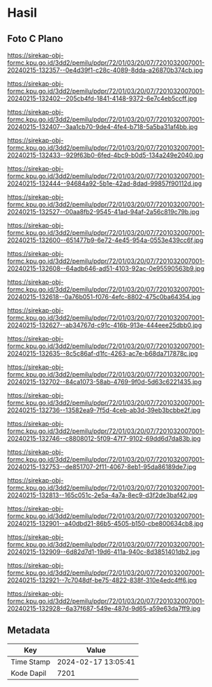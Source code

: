 # Hasil

## Foto C Plano

https://sirekap-obj-formc.kpu.go.id/3dd2/pemilu/pdpr/72/01/03/20/07/7201032007001-20240215-132357--0e4d39f1-c28c-4089-8dda-a26870b374cb.jpg

https://sirekap-obj-formc.kpu.go.id/3dd2/pemilu/pdpr/72/01/03/20/07/7201032007001-20240215-132402--205cb4fd-1841-4148-9372-6e7c4eb5ccff.jpg

https://sirekap-obj-formc.kpu.go.id/3dd2/pemilu/pdpr/72/01/03/20/07/7201032007001-20240215-132407--3aa1cb70-9de4-4fe4-b718-5a5ba31af4bb.jpg

https://sirekap-obj-formc.kpu.go.id/3dd2/pemilu/pdpr/72/01/03/20/07/7201032007001-20240215-132433--929f63b0-6fed-4bc9-b0d5-134a249e2040.jpg

https://sirekap-obj-formc.kpu.go.id/3dd2/pemilu/pdpr/72/01/03/20/07/7201032007001-20240215-132444--94684a92-5b1e-42ad-8dad-99857f90112d.jpg

https://sirekap-obj-formc.kpu.go.id/3dd2/pemilu/pdpr/72/01/03/20/07/7201032007001-20240215-132527--00aa8fb2-9545-41ad-94af-2a56c819c79b.jpg

https://sirekap-obj-formc.kpu.go.id/3dd2/pemilu/pdpr/72/01/03/20/07/7201032007001-20240215-132600--651477b9-6e72-4e45-954a-0553e439cc6f.jpg

https://sirekap-obj-formc.kpu.go.id/3dd2/pemilu/pdpr/72/01/03/20/07/7201032007001-20240215-132608--64adb646-ad51-4103-92ac-0e95590563b9.jpg

https://sirekap-obj-formc.kpu.go.id/3dd2/pemilu/pdpr/72/01/03/20/07/7201032007001-20240215-132618--0a76b051-f076-4efc-8802-475c0ba64354.jpg

https://sirekap-obj-formc.kpu.go.id/3dd2/pemilu/pdpr/72/01/03/20/07/7201032007001-20240215-132627--ab34767d-c91c-416b-913e-444eee25dbb0.jpg

https://sirekap-obj-formc.kpu.go.id/3dd2/pemilu/pdpr/72/01/03/20/07/7201032007001-20240215-132635--8c5c86af-d1fc-4263-ac7e-b68da717878c.jpg

https://sirekap-obj-formc.kpu.go.id/3dd2/pemilu/pdpr/72/01/03/20/07/7201032007001-20240215-132702--84ca1073-58ab-4769-9f0d-5d63c6221435.jpg

https://sirekap-obj-formc.kpu.go.id/3dd2/pemilu/pdpr/72/01/03/20/07/7201032007001-20240215-132736--13582ea9-7f5d-4ceb-ab3d-39eb3bcbbe2f.jpg

https://sirekap-obj-formc.kpu.go.id/3dd2/pemilu/pdpr/72/01/03/20/07/7201032007001-20240215-132746--c8808012-5f09-47f7-9102-69dd6d7da83b.jpg

https://sirekap-obj-formc.kpu.go.id/3dd2/pemilu/pdpr/72/01/03/20/07/7201032007001-20240215-132753--de851707-2f11-4067-8eb1-95da86189de7.jpg

https://sirekap-obj-formc.kpu.go.id/3dd2/pemilu/pdpr/72/01/03/20/07/7201032007001-20240215-132813--165c051c-2e5a-4a7a-8ec9-d3f2de3baf42.jpg

https://sirekap-obj-formc.kpu.go.id/3dd2/pemilu/pdpr/72/01/03/20/07/7201032007001-20240215-132901--a40dbd21-86b5-4505-b150-cbe800634cb8.jpg

https://sirekap-obj-formc.kpu.go.id/3dd2/pemilu/pdpr/72/01/03/20/07/7201032007001-20240215-132909--6d82d7d1-19d6-411a-940c-8d3851401db2.jpg

https://sirekap-obj-formc.kpu.go.id/3dd2/pemilu/pdpr/72/01/03/20/07/7201032007001-20240215-132921--7c7048df-be75-4822-838f-310e4edc4ff6.jpg

https://sirekap-obj-formc.kpu.go.id/3dd2/pemilu/pdpr/72/01/03/20/07/7201032007001-20240215-132928--6a37f687-549e-487d-9d65-a59e63da7ff9.jpg


## Metadata

| Key        | Value               |
| ---------- | ------------------- |
| Time Stamp | 2024-02-17 13:05:41 |
| Kode Dapil | 7201                |



